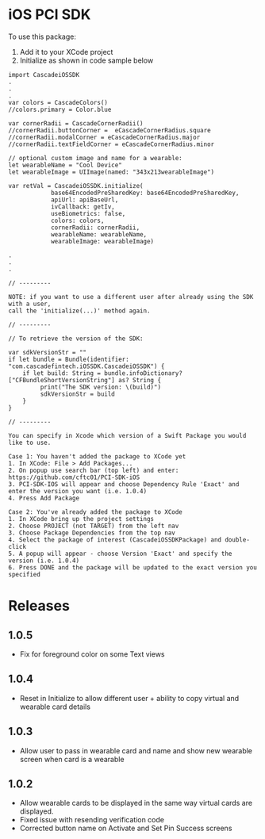 # iOS PCI SDK

To use this package: 

1. Add it to your XCode project
2. Initialize as shown in code sample below

```
import CascadeiOSSDK
.
.
.
var colors = CascadeColors()
//colors.primary = Color.blue
  
var cornerRadii = CascadeCornerRadii()
//cornerRadii.buttonCorner =  eCascadeCornerRadius.square
//cornerRadii.modalCorner = eCascadeCornerRadius.major
//cornerRadii.textFieldCorner = eCascadeCornerRadius.minor

// optional custom image and name for a wearable:
let wearableName = "Cool Device"
let wearableImage = UIImage(named: "343x213wearableImage")
        
var retVal = CascadeiOSSDK.initialize(
            base64EncodedPreSharedKey: base64EncodedPreSharedKey,
            apiUrl: apiBaseUrl,
            ivCallback: getIv,
            useBiometrics: false,
            colors: colors,
            cornerRadii: cornerRadii,
            wearableName: wearableName,
            wearableImage: wearableImage)

.
.
.

// ---------

NOTE: if you want to use a different user after already using the SDK with a user, 
call the 'initialize(...)' method again.

// ---------

// To retrieve the version of the SDK:
 
var sdkVersionStr = ""    
if let bundle = Bundle(identifier: "com.cascadefintech.iOSSDK.CascadeiOSSDK") {
    if let build: String = bundle.infoDictionary?["CFBundleShortVersionString"] as? String {
         print("The SDK version: \(build)")
         sdkVersionStr = build
    }
}

// ---------

You can specify in Xcode which version of a Swift Package you would like to use.

Case 1: You haven't added the package to XCode yet
1. In XCode: File > Add Packages...
2. On popup use search bar (top left) and enter: https://github.com/cftc01/PCI-SDK-iOS
3. PCI-SDK-IOS will appear and choose Dependency Rule 'Exact' and enter the version you want (i.e. 1.0.4)
4. Press Add Package

Case 2: You've already added the package to XCode
1. In XCode bring up the project settings
2. Choose PROJECT (not TARGET) from the left nav 
3. Choose Package Dependencies from the top nav
4. Select the package of interest (CascadeiOSSDKPackage) and double-click
5. A popup will appear - choose Version 'Exact' and specify the version (i.e. 1.0.4)
6. Press DONE and the package will be updated to the exact version you specified

```


# Releases

## 1.0.5
  * Fix for foreground color on some Text views

## 1.0.4
  * Reset in Initialize to allow different user + ability to copy virtual and wearable card details

## 1.0.3
  * Allow user to pass in wearable card and name and show new wearable screen when card is a wearable

## 1.0.2
  * Allow wearable cards to be displayed in the same way virtual cards are displayed.
  * Fixed issue with resending verification code
  * Corrected button name on Activate and Set Pin Success screens
